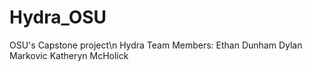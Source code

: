 # Hydra_OSU
OSU's Capstone project\n
Hydra Team Members:
Ethan Dunham
Dylan Markovic
Katheryn McHolick
